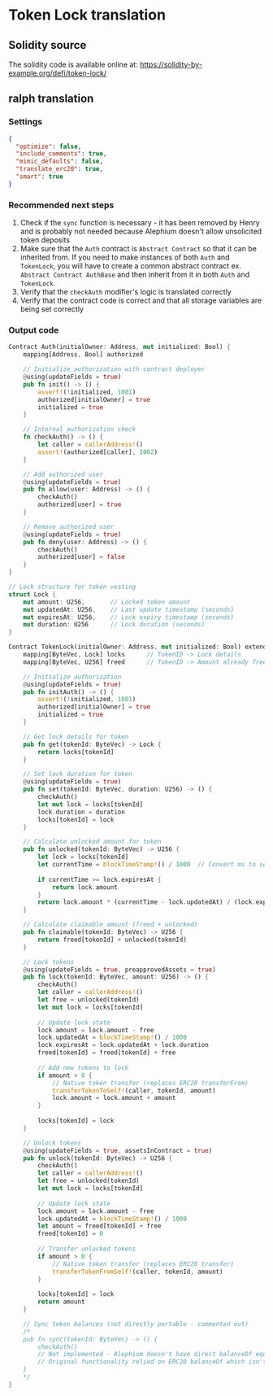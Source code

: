 # Token Lock translation

## Solidity source
The solidity code is available online at: https://solidity-by-example.org/defi/token-lock/

## ralph translation

### Settings
```json
{
  "optimize": false,
  "include_comments": true,
  "mimic_defaults": false,
  "translate_erc20": true,
  "smart": true
}
```

### Recommended next steps
1. Check if the `sync` function is necessary - it has been removed by Henry and is probably not needed because Alephium doesn't allow unsolicited token deposits
2. Make sure that the `Auth` contract is `Abstract Contract` so that it can be inherited from. If you need to make instances of both `Auth` and `TokenLock`, you will have to create a common abstract contract ex. `Abstract Contract AuthBase` and then inherit from it in both `Auth` and `TokenLock`.
3. Verify that the `checkAuth` modifier's logic is translated correctly
3. Verify that the contract code is correct and that all storage variables are being set correctly

### Output code

```rust
Contract Auth(initialOwner: Address, mut initialized: Bool) {  
    mapping[Address, Bool] authorized

    // Initialize authorization with contract deployer
    @using(updateFields = true)
    pub fn init() -> () {
        assert!(!initialized, 1001)
        authorized[initialOwner] = true
        initialized = true
    }

    // Internal authorization check
    fn checkAuth() -> () {
        let caller = callerAddress!()
        assert!(authorized[caller], 1002)
    }

    // Add authorized user
    @using(updateFields = true)
    pub fn allow(user: Address) -> () {
        checkAuth()
        authorized[user] = true
    }

    // Remove authorized user
    @using(updateFields = true)
    pub fn deny(user: Address) -> () {
        checkAuth()
        authorized[user] = false
    }
}

// Lock structure for token vesting
struct Lock {
    mut amount: U256,       // Locked token amount
    mut updatedAt: U256,    // Last update timestamp (seconds)
    mut expiresAt: U256,    // Lock expiry timestamp (seconds)
    mut duration: U256      // Lock duration (seconds)
}

Contract TokenLock(initialOwner: Address, mut initialized: Bool) extends Auth(initialOwner, initialized) {
    mapping[ByteVec, Lock] locks      // TokenID -> Lock details
    mapping[ByteVec, U256] freed      // TokenID -> Amount already freed

    // Initialize authorization
    @using(updateFields = true)
    pub fn initAuth() -> () {
        assert!(!initialized, 1001)
        authorized[initialOwner] = true
        initialized = true
    }

    // Get lock details for token
    pub fn get(tokenId: ByteVec) -> Lock {
        return locks[tokenId]
    }

    // Set lock duration for token
    @using(updateFields = true)
    pub fn set(tokenId: ByteVec, duration: U256) -> () {
        checkAuth()
        let mut lock = locks[tokenId]
        lock.duration = duration
        locks[tokenId] = lock
    }

    // Calculate unlocked amount for token
    pub fn unlocked(tokenId: ByteVec) -> U256 {
        let lock = locks[tokenId]
        let currentTime = blockTimeStamp!() / 1000  // Convert ms to seconds
        
        if currentTime >= lock.expiresAt {
            return lock.amount
        }
        return lock.amount * (currentTime - lock.updatedAt) / (lock.expiresAt - lock.updatedAt)
    }

    // Calculate claimable amount (freed + unlocked)
    pub fn claimable(tokenId: ByteVec) -> U256 {
        return freed[tokenId] + unlocked(tokenId)
    }

    // Lock tokens
    @using(updateFields = true, preapprovedAssets = true)
    pub fn lock(tokenId: ByteVec, amount: U256) -> () {
        checkAuth()
        let caller = callerAddress!()
        let free = unlocked(tokenId)
        let mut lock = locks[tokenId]
        
        // Update lock state
        lock.amount = lock.amount - free
        lock.updatedAt = blockTimeStamp!() / 1000
        lock.expiresAt = lock.updatedAt + lock.duration
        freed[tokenId] = freed[tokenId] + free
        
        // Add new tokens to lock
        if amount > 0 {
            // Native token transfer (replaces ERC20 transferFrom)
            transferTokenToSelf!(caller, tokenId, amount)
            lock.amount = lock.amount + amount
        }
        
        locks[tokenId] = lock
    }

    // Unlock tokens
    @using(updateFields = true, assetsInContract = true)
    pub fn unlock(tokenId: ByteVec) -> U256 {
        checkAuth()
        let caller = callerAddress!()
        let free = unlocked(tokenId)
        let mut lock = locks[tokenId]
        
        // Update lock state
        lock.amount = lock.amount - free
        lock.updatedAt = blockTimeStamp!() / 1000
        let amount = freed[tokenId] + free
        freed[tokenId] = 0
        
        // Transfer unlocked tokens
        if amount > 0 {
            // Native token transfer (replaces ERC20 transfer)
            transferTokenFromSelf!(caller, tokenId, amount)
        }
        
        locks[tokenId] = lock
        return amount
    }

    // Sync token balances (not directly portable - commented out)
    /*
    pub fn sync(tokenId: ByteVec) -> () {
        checkAuth()
        // Not implemented - Alephium doesn't have direct balanceOf equivalent
        // Original functionality relied on ERC20 balanceOf which isn't available
    }
    */
}
```
